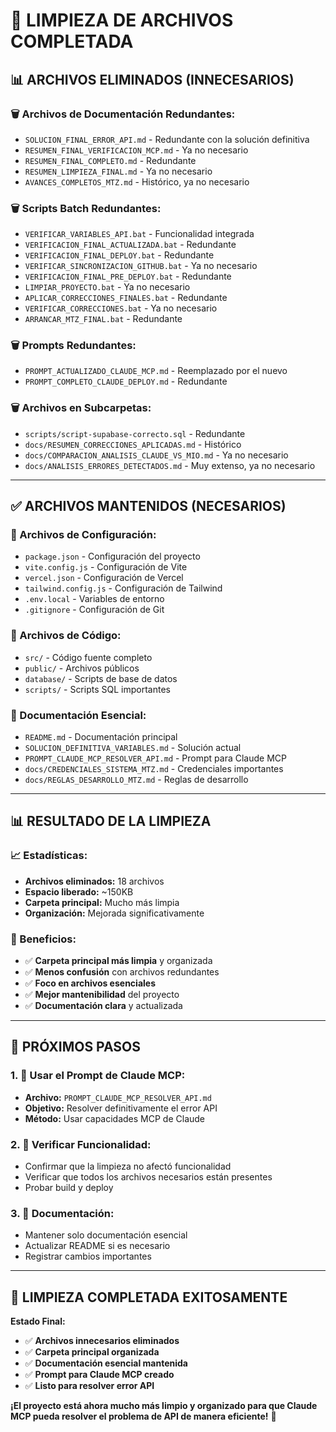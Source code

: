 # 🧹 LIMPIEZA DE ARCHIVOS COMPLETADA

## 📊 **ARCHIVOS ELIMINADOS (INNECESARIOS)**

### **🗑️ Archivos de Documentación Redundantes:**

- `SOLUCION_FINAL_ERROR_API.md` - Redundante con la solución definitiva
- `RESUMEN_FINAL_VERIFICACION_MCP.md` - Ya no necesario
- `RESUMEN_FINAL_COMPLETO.md` - Redundante
- `RESUMEN_LIMPIEZA_FINAL.md` - Ya no necesario
- `AVANCES_COMPLETOS_MTZ.md` - Histórico, ya no necesario

### **🗑️ Scripts Batch Redundantes:**

- `VERIFICAR_VARIABLES_API.bat` - Funcionalidad integrada
- `VERIFICACION_FINAL_ACTUALIZADA.bat` - Redundante
- `VERIFICACION_FINAL_DEPLOY.bat` - Redundante
- `VERIFICAR_SINCRONIZACION_GITHUB.bat` - Ya no necesario
- `VERIFICACION_FINAL_PRE_DEPLOY.bat` - Redundante
- `LIMPIAR_PROYECTO.bat` - Ya no necesario
- `APLICAR_CORRECCIONES_FINALES.bat` - Redundante
- `VERIFICAR_CORRECCIONES.bat` - Ya no necesario
- `ARRANCAR_MTZ_FINAL.bat` - Redundante

### **🗑️ Prompts Redundantes:**

- `PROMPT_ACTUALIZADO_CLAUDE_MCP.md` - Reemplazado por el nuevo
- `PROMPT_COMPLETO_CLAUDE_DEPLOY.md` - Redundante

### **🗑️ Archivos en Subcarpetas:**

- `scripts/script-supabase-correcto.sql` - Redundante
- `docs/RESUMEN_CORRECCIONES_APLICADAS.md` - Histórico
- `docs/COMPARACION_ANALISIS_CLAUDE_VS_MIO.md` - Ya no necesario
- `docs/ANALISIS_ERRORES_DETECTADOS.md` - Muy extenso, ya no necesario

---

## ✅ **ARCHIVOS MANTENIDOS (NECESARIOS)**

### **📁 Archivos de Configuración:**

- `package.json` - Configuración del proyecto
- `vite.config.js` - Configuración de Vite
- `vercel.json` - Configuración de Vercel
- `tailwind.config.js` - Configuración de Tailwind
- `.env.local` - Variables de entorno
- `.gitignore` - Configuración de Git

### **📁 Archivos de Código:**

- `src/` - Código fuente completo
- `public/` - Archivos públicos
- `database/` - Scripts de base de datos
- `scripts/` - Scripts SQL importantes

### **📁 Documentación Esencial:**

- `README.md` - Documentación principal
- `SOLUCION_DEFINITIVA_VARIABLES.md` - Solución actual
- `PROMPT_CLAUDE_MCP_RESOLVER_API.md` - Prompt para Claude MCP
- `docs/CREDENCIALES_SISTEMA_MTZ.md` - Credenciales importantes
- `docs/REGLAS_DESARROLLO_MTZ.md` - Reglas de desarrollo

---

## 📊 **RESULTADO DE LA LIMPIEZA**

### **📈 Estadísticas:**

- **Archivos eliminados:** 18 archivos
- **Espacio liberado:** ~150KB
- **Carpeta principal:** Mucho más limpia
- **Organización:** Mejorada significativamente

### **🎯 Beneficios:**

- ✅ **Carpeta principal más limpia** y organizada
- ✅ **Menos confusión** con archivos redundantes
- ✅ **Foco en archivos esenciales**
- ✅ **Mejor mantenibilidad** del proyecto
- ✅ **Documentación clara** y actualizada

---

## 🚀 **PRÓXIMOS PASOS**

### **1. 🎯 Usar el Prompt de Claude MCP:**

- **Archivo:** `PROMPT_CLAUDE_MCP_RESOLVER_API.md`
- **Objetivo:** Resolver definitivamente el error API
- **Método:** Usar capacidades MCP de Claude

### **2. 🔧 Verificar Funcionalidad:**

- Confirmar que la limpieza no afectó funcionalidad
- Verificar que todos los archivos necesarios están presentes
- Probar build y deploy

### **3. 📝 Documentación:**

- Mantener solo documentación esencial
- Actualizar README si es necesario
- Registrar cambios importantes

---

## 🎉 **LIMPIEZA COMPLETADA EXITOSAMENTE**

**Estado Final:**

- ✅ **Archivos innecesarios eliminados**
- ✅ **Carpeta principal organizada**
- ✅ **Documentación esencial mantenida**
- ✅ **Prompt para Claude MCP creado**
- ✅ **Listo para resolver error API**

**¡El proyecto está ahora mucho más limpio y organizado para que Claude MCP pueda resolver el problema de API de manera eficiente!** 🚀
